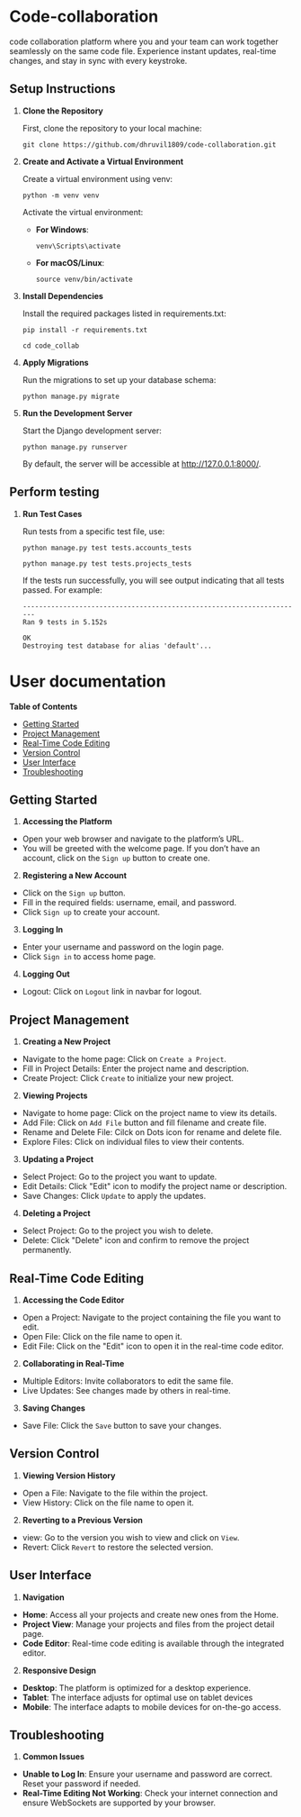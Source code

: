 
# Code-collaboration

code collaboration platform where you and your team can work together seamlessly on the same code file. Experience instant updates, real-time changes, and stay in sync with every keystroke.

## Setup Instructions

1. **Clone the Repository**

    First, clone the repository to your local machine:
    ```
    git clone https://github.com/dhruvil1809/code-collaboration.git
    ```

2. **Create and Activate a Virtual Environment**

    Create a virtual environment using venv:
    ```
    python -m venv venv
    ```
    Activate the virtual environment:

    - **For Windows**:
        ```
        venv\Scripts\activate
        ```
    - **For macOS/Linux**:
        ```
        source venv/bin/activate
        ```

3. **Install Dependencies**

    Install the required packages listed in requirements.txt:
    ```
    pip install -r requirements.txt
    ```
    ```
    cd code_collab
    ```

4. **Apply Migrations**

    Run the migrations to set up your database schema:
    ```
    python manage.py migrate
    ```

5. **Run the Development Server**

    Start the Django development server:
    ```
    python manage.py runserver
    ```
    By default, the server will be accessible at http://127.0.0.1:8000/.


## Perform testing

1. **Run Test Cases**

    Run tests from a specific test file, use:
    ```
    python manage.py test tests.accounts_tests
    ```
    ```
    python manage.py test tests.projects_tests
    ```
    If the tests run successfully, you will see output indicating that all tests passed. For example:
    ```
    ----------------------------------------------------------------------
    Ran 9 tests in 5.152s

    OK
    Destroying test database for alias 'default'...
    ```



# User documentation

**Table of Contents**

- [Getting Started](#getting-started)
- [Project Management](#project-management)
- [Real-Time Code Editing](#real-time-code-editing)
- [Version Control](#version-control)
- [User Interface](#user-interface)
- [Troubleshooting](#troubleshooting-and-support)

## Getting Started

1. **Accessing the Platform**

- Open your web browser and navigate to the platform’s URL.
- You will be greeted with the welcome page. If you don’t have an account, click on the `Sign up` button to create one.

2. **Registering a New Account**

- Click on the `Sign up` button.
- Fill in the required fields: username, email, and password.
- Click `Sign up` to create your account.

3. **Logging In**

- Enter your username and password on the login page.
- Click `Sign in` to access home page.

4. **Logging Out**

- Logout: Click on `Logout` link in navbar for logout.

## Project Management

1. **Creating a New Project**

- Navigate to the home page: Click on `Create a Project`.
- Fill in Project Details: Enter the project name and description.
- Create Project: Click `Create` to initialize your new project.

2. **Viewing Projects**

- Navigate to home page: Click on the project name to view its details.
- Add File: Click on `Add File` button and fill filename and create file.
- Rename and Delete File: Cilck on Dots icon for rename and delete file.
- Explore Files: Click on individual files to view their contents.

3. **Updating a Project**

- Select Project: Go to the project you want to update.
- Edit Details: Click "Edit" icon to modify the project name or description.
- Save Changes: Click `Update` to apply the updates.

4. **Deleting a Project**

- Select Project: Go to the project you wish to delete.
- Delete: Click "Delete" icon and confirm to remove the project permanently.

## Real-Time Code Editing

1. **Accessing the Code Editor**

- Open a Project: Navigate to the project containing the file you want to edit.
- Open File: Click on the file name to open it.
- Edit File: Click on the "Edit" icon to open it in the real-time code editor.

2. **Collaborating in Real-Time**

- Multiple Editors: Invite collaborators to edit the same file.
- Live Updates: See changes made by others in real-time.

3. **Saving Changes**

- Save File: Click the `Save` button to save your changes.

## Version Control

1. **Viewing Version History**

- Open a File: Navigate to the file within the project.
- View History: Click on the file name to open it.

2. **Reverting to a Previous Version**

- view: Go to the version you wish to view and click on `View`.
- Revert: Click `Revert` to restore the selected version.

## User Interface

1. **Navigation**

- **Home**: Access all your projects and create new ones from the Home.
- **Project View**: Manage your projects and files from the project detail page.
- **Code Editor**: Real-time code editing is available through the integrated editor.

2. **Responsive Design**

- **Desktop**: The platform is optimized for a desktop experience.
- **Tablet**: The interface adjusts for optimal use on tablet devices
- **Mobile**: The interface adapts to mobile devices for on-the-go access.

## Troubleshooting

1. **Common Issues**

- **Unable to Log In**: Ensure your username and password are correct. Reset your password if needed.
- **Real-Time Editing Not Working**: Check your internet connection and ensure WebSockets are supported by your browser.